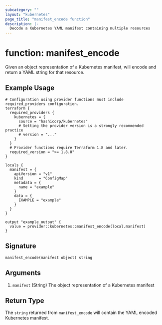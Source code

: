 ```yaml
---
subcategory: ""
layout: "kubernetes"
page_title: "manifest_encode function"
description: |-
  Decode a Kubernetes YAML manifest containing multiple resources
---
```


# function: manifest_encode

Given an object representation of a Kubernetes manifest, will encode and return a YAML string for that resource.

## Example Usage

```hcl
# Configuration using provider functions must include required_providers configuration.
terraform {
  required_providers {
    kubernetes = {
      source = "hashicorp/kubernetes"
      # Setting the provider version is a strongly recommended practice
      # version = "..."
    }
  }
  # Provider functions require Terraform 1.8 and later.
  required_version = ">= 1.8.0"
}

locals {
  manifest = {
    apiVersion = "v1"
    kind       = "ConfigMap"
    metadata = {
      name = "example"
    }
    data = {
      EXAMPLE = "example"
    }
  }
}

output "example_output" {
  value = provider::kubernetes::manifest_encode(local.manifest)
}
```

## Signature

```text
manifest_encode(manifest object) string
```

## Arguments


1. `manifest` (String) The object representation of a Kubernetes manifest


## Return Type

The `string` returned from `manifest_encode` will contain the YAML encoded Kubernetes manifest.

